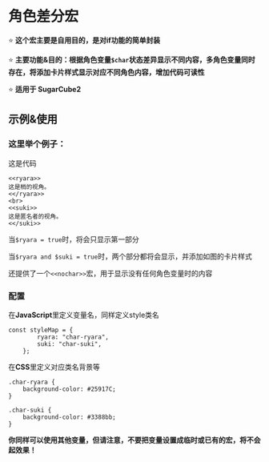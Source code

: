 # 角色差分宏

⭐  **这个宏主要是自用目的，是对if功能的简单封装**

⭐  **主要功能&目的：根据角色变量`$char`状态差异显示不同内容，多角色变量同时存在，将添加卡片样式显示对应不同角色内容，增加代码可读性**

⭐  **适用于 SugarCube2**

## 示例&使用
### 这里举个例子：
这是代码
```
<<ryara>>
这是梢的视角。
<</ryara>>
<br>
<<suki>>
这是匿名者的视角。
<</suki>>
```
当`$ryara = true`时，将会只显示第一部分

当`$ryara and $suki = true`时，两个部分都将会显示，并添加如图的卡片样式

还提供了一个`<<nochar>>`宏，用于显示没有任何角色变量时的内容

### 配置
在**JavaScript**里定义变量名，同样定义style类名
```
const styleMap = {
        ryara: "char-ryara",
        suki: "char-suki",
    };
```
在**CSS**里定义对应类名背景等
```
.char-ryara {
    background-color: #25917C;
}

.char-suki {
    background-color: #3388bb;
}
```

**你同样可以使用其他变量，但请注意，不要把变量设置成临时或已有的宏，将不会起效果！**